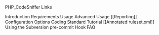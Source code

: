 PHP_CodeSniffer Links

Introduction
Requirements
Usage
Advanced Usage
[[Reporting]]
Configuration Options
Coding Standard Tutorial
[[Annotated ruleset.xml]]
Using the Subversion pre-commit Hook
FAQ
